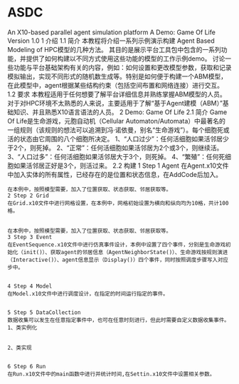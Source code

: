 # ASDC
An X10-based parallel agent simulation platform
A Demo: Game Of Life
Version 1.0
1 介绍
  1.1 简介
    本教程将介绍一系列示例演示构建 Agent Based Modeling of HPC模型的几种方法。 其目的是展示平台工具包中包含的一系列功能，并提供了如何构建以不同方式使用这些功能的模型的工作示例demo。 讨论一些功能与平台基础架构有关的内容，例如：如何设置和更改模型参数，获取和记录模拟输出，实现不同形式的随机数生成等。特别是如何便于构建一个ABM模型，在此模型中，agent根据某些结构约束（包括空间布置和网络连接）进行交互。
  1.2 要求
    本教程适用于任何想要了解平台详细信息并熟练掌握ABM模型的人员。对于对HPC环境不太熟悉的人来说，主要适用于了解“基于Agent建模（ABM）”基础知识、并且熟悉X10语言语法的人员。 
2 Demo: Game Of Life
  2.1 简介
    Game Of Life是生命游戏，元胞自动机（Cellular Automaton/Automata）中最著名的一组规则（该规则的想法可以追溯到冯·诺依曼，别名“生命游戏”）。每个细胞死或活的状态由它周围的八个细胞所决定。
    1、“人口过少”：任何活细胞如果活邻居少于2个，则死掉。
    2、“正常”：任何活细胞如果活邻居为2个或3个，则继续活。
    3、“人口过多”：任何活细胞如果活邻居大于3个，则死掉。
    4、“繁殖”：任何死细胞如果活邻居正好是3个，则活过来。
  2.2 构建
    1 Step 1 Agent
    在Agent.x10文件中加入实体的所有属性，已经存在的是位置和状态信息，在AddCode后加入。


    在本例中，按照模型需要，加入了位置获取、状态获取、邻居获取等。
    2 Step 2 Grid
    在Grid.x10文件中进行网格设置，在本例中，网格初始设置为横向和纵向均为10格，共计100格。


    在本例中，按照模型需要，加入了位置获取、状态获取、邻居获取等。
    3 Step 3 Event
    在EventSequence.x10文件中进行仿真事件设计，本例中设置了四个事件，分别是生命游戏初始化（init()）、获取agent的邻居信息（AgentNeighborState()）、生命游戏按规则演进（Interactive()）、agent信息显示（Display()）四个事件，同时按照调度步骤写入对应步中。


    4 Step 4 Model
    在Model.x10文件中进行调度设计，在指定的时间运行指定的事件。


    5 Step 5 DataCollection
    数据收集可以发生在任意指定事件中，也可在任意时刻进行，但此时需要自定义数据收集事件。
    1、类实例化


    2、类实现


    6 Step 6 Run
    在Run.x10文件中的main函数中进行并统计时间,在Settin.x10文件中设置相关参数。
 

